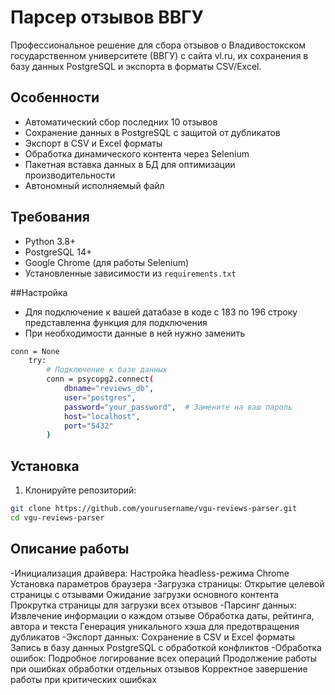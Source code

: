 # Парсер отзывов ВВГУ

Профессиональное решение для сбора отзывов о Владивостокском государственном университете (ВВГУ) с сайта vl.ru, их сохранения в базу данных PostgreSQL и экспорта в форматы CSV/Excel.

## Особенности

- Автоматический сбор последних 10 отзывов
- Сохранение данных в PostgreSQL с защитой от дубликатов
- Экспорт в CSV и Excel форматы
- Обработка динамического контента через Selenium
- Пакетная вставка данных в БД для оптимизации производительности
- Автономный исполняемый файл

## Требования

- Python 3.8+
- PostgreSQL 14+
- Google Chrome (для работы Selenium)
- Установленные зависимости из `requirements.txt`

##Настройка

- Для подключение к вашей датабазе в коде с 183 по 196 строку представленна функция для подключения
- При необходимости данные в ней нужно заменить
```bash
conn = None
    try:
        # Подключение к базе данных
        conn = psycopg2.connect(
            dbname="reviews_db",
            user="postgres", 
            password="your_password",  # Замените на ваш пароль
            host="localhost",
            port="5432"
        )
```

## Установка

1. Клонируйте репозиторий:
```bash
git clone https://github.com/yourusername/vgu-reviews-parser.git
cd vgu-reviews-parser
```

## Описание работы

-Инициализация драйвера:
Настройка headless-режима Chrome
Установка параметров браузера
-Загрузка страницы:
Открытие целевой страницы с отзывами
Ожидание загрузки основного контента
Прокрутка страницы для загрузки всех отзывов
-Парсинг данных:
Извлечение информации о каждом отзыве
Обработка даты, рейтинга, автора и текста
Генерация уникального хэша для предотвращения дубликатов
-Экспорт данных:
Сохранение в CSV и Excel форматы
Запись в базу данных PostgreSQL с обработкой конфликтов
-Обработка ошибок:
Подробное логирование всех операций
Продолжение работы при ошибках обработки отдельных отзывов
Корректное завершение работы при критических ошибках
